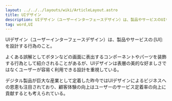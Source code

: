 ```yaml
---
layout: ../../../layouts/wiki/ArticleLayout.astro
title: UIデザイン
description: UIデザイン（ユーザーインターフェースデザイン）は、製品やサービスのUIを設計する行為のこと。
tag: word,UI
---
```


UIデザイン（ユーザーインターフェースデザイン）は、製品やサービスの:[UI]:を設計する行為のこと。

よくある誤解としてボタンなどの画面に表出するコンポーネントやパーツを装飾する行為として紹介されることがあるが、UIデザインは表層の美的な好ましさではなくユーザーが容易く利用できる設計を重視している。

デジタル製品が巨大な産業として定着した昨今ではUIデザインによるビジネスへの恩恵も注目されており、顧客体験の向上はユーザーのサービス定着率の向上に貢献するとも考えられている。

